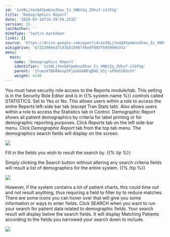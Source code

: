 ```yaml
---
id: '1xV8LjYenQ4Ypmbno3hav_Iz_VNKt2q_ZUhuf-iV1FUg'
title: 'Demographics Report'
date: '2020-03-16T16:39:56.253Z'
version: 35
lastAuthor: ''
mimeType: 'text/x-markdown'
links: []
source: 'https://drive.google.com/open?id=1xV8LjYenQ4Ypmbno3hav_Iz_VNKt2q_ZUhuf-iV1FUg'
wikigdrive: 'b7222904e37143b515987f6e0f083f595990e37a'
menu:
  main:
    name: 'Demographics Report'
    identifier: '1xV8LjYenQ4Ypmbno3hav_Iz_VNKt2q_ZUhuf-iV1FUg'
    parent: '1tumzkTBh0NospSPjdaGGHBFgQH6_k5j-sFMaSI0VnSY'
    weight: 4140
---
```

You must have security role access to the Reports module/tab. This setting is in the Security Role Editor and is in {{% system-name %}} controls called STATISTICS. Set to Yes or No. This allows users within a role to access the entire Reports left-side bar tab (except Tran Stats tab). Also allows users within a role to access the Statistics tab in Control.
Demographic Report shows all patient demographics by criteria for label printing or for demographic reporting purposes.
Click *Reports* tab on the left side-bar menu.
Click *Demographic Report* tab from the top tab menu.
The demographics search fields will display on the screen.

![](../demographics-report.assets/10000000000004BC000001486E61415B3360080B.png)

Fill in the fields you wish to result the search by.
{{% tip %}}

Simply clicking the Search button without altering any search criteria fields will result a list of demographics for the entire system.
{{% /tip %}}

![](../demographics-report.assets/10000000000004C000000226EAA83DC75195D8C8.png)

However, if the system contains a lot of patient charts, this could time out and not result anything, thus requiring a field to filter by to reduce matches.
There are some icons you can hover over that will give you some information or ways to enter fields.
Click SEARCH when you want to run your search for patient data related to demographic fields.
Your search result will display below the search fields. It will display Matching Patients according to the fields you narrowed your search down to include.

![](../demographics-report.assets/10000000000004BC0000018802379822F53A376D.png)

